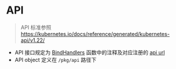 # API

> API 标准参照 https://kubernetes.io/docs/reference/generated/kubernetes-api/v1.22/

- API 接口规定为 [BindHandlers](../pkg/apiserver/httpserver.go) 函数中的注释及对应注册的 [api url](../pkg/api/url.go)
- API object 定义在 `/pkg/api` 路径下
